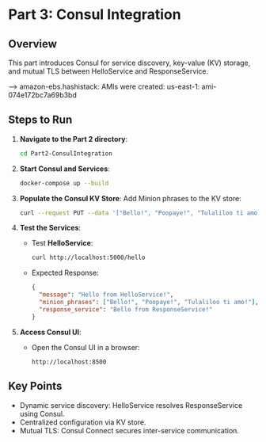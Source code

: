 
# Part 3: Consul Integration

## Overview
This part introduces Consul for service discovery, key-value (KV) storage, and mutual TLS between HelloService and ResponseService.

--> amazon-ebs.hashistack: AMIs were created:
us-east-1: ami-074e172bc7a69b3bd

## Steps to Run

1. **Navigate to the Part 2 directory**:
   ```bash
   cd Part2-ConsulIntegration
   ```

2. **Start Consul and Services**:
   ```bash
   docker-compose up --build
   ```

3. **Populate the Consul KV Store**:
   Add Minion phrases to the KV store:
   ```bash
   curl --request PUT --data '["Bello!", "Poopaye!", "Tulaliloo ti amo!"]' http://localhost:8500/v1/kv/minion_phrases
   ```

4. **Test the Services**:
   - Test **HelloService**:
     ```bash
     curl http://localhost:5000/hello
     ```
   - Expected Response:
     ```json
     {
       "message": "Hello from HelloService!",
       "minion_phrases": ["Bello!", "Poopaye!", "Tulaliloo ti amo!"],
       "response_service": "Bello from ResponseService!"
     }
     ```

5. **Access Consul UI**:
   - Open the Consul UI in a browser:
     ```plaintext
     http://localhost:8500
     ```

## Key Points
- Dynamic service discovery: HelloService resolves ResponseService using Consul.
- Centralized configuration via KV store.
- Mutual TLS: Consul Connect secures inter-service communication.
